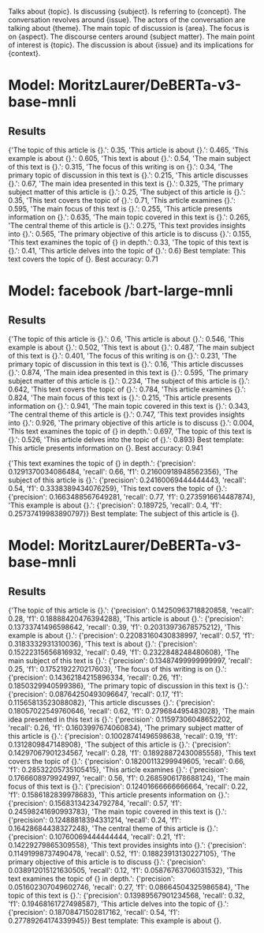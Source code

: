Talks about {topic}.
Is discussing {subject}.
Is referring to {concept}.
The conversation revolves around {issue}.
The actors of the conversation are talking about {theme}.
The main topic of discussion is {area}.
The focus is on {aspect}.
The discourse centers around {subject matter}.
The main point of interest is {topic}.
The discussion is about {issue} and its implications for {context}.

# Model: MoritzLaurer/DeBERTa-v3-base-mnli
## Results
{'The topic of this article is {}.': 0.35, 'This article is about {}.': 0.465, 'This example is about {}.': 0.605, 'This text is about {}.': 0.54, 'The main subject of this text is {}.': 0.315, 'The focus of this writing is on {}.': 0.34, 'The primary topic of discussion in this text is {}.': 0.215, 'This article discusses {}.': 0.67, 'The main idea presented in this text is {}.': 0.325, 'The primary subject matter of this article is {}.': 0.25, 'The subject of this article is {}.': 0.35, 'This text covers the topic of {}.': 0.71, 'This article examines {}.': 0.595, 'The main focus of this text is {}.': 0.255, 'This article presents information on {}.': 0.635, 'The main topic covered in this text is {}.': 0.265, 'The central theme of this article is {}.': 0.275, 'This text provides insights into {}.': 0.565, 'The primary objective of this article is to discuss {}.': 0.155, 'This text examines the topic of {} in depth.': 0.33, 'The topic of this text is {}.': 0.41, 'This article delves into the topic of {}.': 0.6}
Best template: This text covers the topic of {}.
Best accuracy: 0.71



# Model: facebook /bart-large-mnli                                                                                                                                
## Results
{'The topic of this article is {}.': 0.6, 'This article is about {}.': 0.546, 'This example is about {}.': 0.502, 'This text is about {}.': 0.487, 'The main subject of this text is {}.': 0.401, 'The focus of this writing is on {}.': 0.231, 'The primary topic of discussion in this text is {}.': 0.16, 'This article discusses {}.': 0.874, 'The main idea presented in this text is {}.': 0.595, 'The primary subject matter of this article is {}.': 0.234, 'The subject of this article is {}.': 0.642, 'This text covers the topic of {}.': 0.784, 'This article examines {}.': 0.824, 'The main focus of this text is {}.': 0.215, 'This article presents information on {}.': 0.941, 'The main topic covered in this text is {}.': 0.343, 'The central theme of this article is {}.': 0.747, 'This text provides insights into {}.': 0.926, 'The primary objective of this article is to discuss {}.': 0.004, 'This text examines the topic of {} in depth.': 0.697, 'The topic of this text is {}.': 0.526, 'This article delves into the topic of {}.': 0.893}
Best template: This article presents information on {}.
Best accuracy: 0.941

{'This text examines the topic of {} in depth.': {'precision': 0.1291370034086484, 'recall': 0.66, 'f1': 0.21600918948562356}, 'The subject of this article is {}.': {'precision': 0.24160069444444443, 'recall': 0.54, 'f1': 0.3338389434076259}, 'This text covers the topic of {}.': {'precision': 0.1663488567649281, 'recall': 0.77, 'f1': 0.2735916614487874}, 'This example is about {}.': {'precision': 0.189725, 'recall': 0.4, 'f1': 0.25737419983890797}}
Best template: The subject of this article is {}.


# Model: MoritzLaurer/DeBERTa-v3-base-mnli
## Results
{'The topic of this article is {}.': {'precision': 0.14250963718820858, 'recall': 0.28, 'f1': 0.18888420476394288}, 'This article is about {}.': {'precision': 0.13733741496598642, 'recall': 0.39, 'f1': 0.20313973678575212}, 'This example is about {}.': {'precision': 0.22083160430838997, 'recall': 0.57, 'f1': 0.3183332931310036}, 'This text is about {}.': {'precision': 0.15222315656816932, 'recall': 0.49, 'f1': 0.2322848248480608}, 'The main subject of this text is {}.': {'precision': 0.13487499999999997, 'recall': 0.25, 'f1': 0.1752192270217603}, 'The focus of this writing is on {}.': {'precision': 0.14362184215896334, 'recall': 0.26, 'f1': 0.1850329940599386}, 'The primary topic of discussion in this text is {}.': {'precision': 0.08764250493096647, 'recall': 0.17, 'f1': 0.11565813523088082}, 'This article discusses {}.': {'precision': 0.18057022549760646, 'recall': 0.62, 'f1': 0.279684495483028}, 'The main idea presented in this text is {}.': {'precision': 0.11597306048652202, 'recall': 0.26, 'f1': 0.1603997674060834}, 'The primary subject matter of this article is {}.': {'precision': 0.10028741496598638, 'recall': 0.19, 'f1': 0.1312809847148908}, 'The subject of this article is {}.': {'precision': 0.14297067901234567, 'recall': 0.28, 'f1': 0.18928872430085558}, 'This text covers the topic of {}.': {'precision': 0.18200113299949605, 'recall': 0.66, 'f1': 0.28532205735105415}, 'This article examines {}.': {'precision': 0.1766608979924997, 'recall': 0.56, 'f1': 0.2685906178688124}, 'The main focus of this text is {}.': {'precision': 0.12401666666666664, 'recall': 0.22, 'f1': 0.1586182839978683}, 'This article presents information on {}.': {'precision': 0.15683134234792784, 'recall': 0.57, 'f1': 0.24598241690993783}, 'The main topic covered in this text is {}.': {'precision': 0.12488818394331214, 'recall': 0.24, 'f1': 0.16428684438327248}, 'The central theme of this article is {}.': {'precision': 0.10760069444444444, 'recall': 0.21, 'f1': 0.14229279865309558}, 'This text provides insights into {}.': {'precision': 0.11491998737490478, 'recall': 0.52, 'f1': 0.18823913130227105}, 'The primary objective of this article is to discuss {}.': {'precision': 0.038912015121630505, 'recall': 0.12, 'f1': 0.05876763706031532}, 'This text examines the topic of {} in depth.': {'precision': 0.051602307049602746, 'recall': 0.27, 'f1': 0.08664504325986584}, 'The topic of this text is {}.': {'precision': 0.13989567901234568, 'recall': 0.32, 'f1': 0.19468161727498587}, 'This article delves into the topic of {}.': {'precision': 0.18708471502817162, 'recall': 0.54, 'f1': 0.27789264174339945}}
Best template: This example is about {}.
